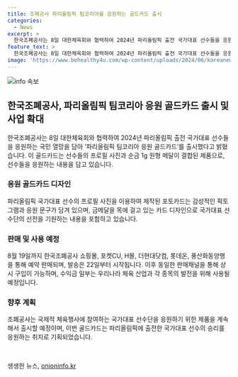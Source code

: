 ```yaml
---
title: 조폐공사 파리올림픽 팀코리아를 응원하는 골드카드 출시
categories:
  - News
excerpt: >
  한국조폐공사는 8일 대한체육회와 협력하여 2024년 파리올림픽 출전 국가대표 선수들을 응원하는 파리올림픽 팀코리아 응원 골드카드 출시했다. 이는 순금 1g 원형 메달과 파리올림픽 국가대표 선수의 프로필 사진이 담긴 카드로, 소액 투자의 기회를 제공한다. 예약판매는 19일까지 진행되며 수익금은 우리나라 체육 산업과 각 종목의 발전을 위해 사용될 예정이다. 또한, 향후에도 국제적 체육행사에 참여하는 국가대표 선수단을 응원하기 위한 제품을 출시할 예정이다.
feature_text: >
  한국조폐공사는 8일 대한체육회와 협력하여 2024년 파리올림픽 출전 국가대표 선수들을 응원하는 파리올림픽 팀코리아 응원 골드카드 출시했다. 이는 순금 1g 원형 메달과 파리올림픽 국가대표 선수의 프로필 사진이 담긴 카드로, 소액 투자의 기회를 제공한다. 예약판매는 19일까지 진행되며 수익금은 우리나라 체육 산업과 각 종목의 발전을 위해 사용될 예정이다. 또한, 향후에도 국제적 체육행사에 참여하는 국가대표 선수단을 응원하기 위한 제품을 출시할 예정이다.
image: 'https://www.behealthy4u.com/wp-content/uploads/2024/06/koreanews.jpg'
---
```


<p><img src="https://www.behealthy4u.com/wp-content/uploads/2024/06/koreanews.jpg" alt="info 속보" /></p>

<h2 data-ke-size="size26">한국조폐공사, 파리올림픽 팀코리아 응원 골드카드 출시 및 사업 확대</h2>

<p data-ke-size="size16">한국조폐공사는 8일 대한체육회와 협력하여 2024년 파리올림픽 출전 국가대표 선수들을 응원하는 국민 열망을 담아 ‘파리올림픽 팀코리아 응원 골드카드’를 출시했다고 밝혔습니다. 이 골드카드는 선수들의 프로필 사진과 순금 1g 원형 메달이 결합된 제품으로, 선수들을 응원하는 내용을 담고 있습니다.</p>

<h3>응원 골드카드 디자인</h3>

<p data-ke-size="size16">파리올림픽 국가대표 선수의 프로필 사진을 이용하여 제작된 포토카드는 감성적인 픽토그램과 응원 문구가 담겨 있으며, 금메달을 목에 걸고 있는 카드 디자인으로 국가대표 선수단의 선전을 기원하는 내용을 포함하고 있습니다.</p>

<h3>판매 및 사용 예정</h3>

<p data-ke-size="size16">8월 19일까지 한국조폐공사 쇼핑몰, 포켓CU, H몰, 더현대닷컴, 롯데온, 풍산화동양행을 통해 예약 판매되며, 발송은 22일부터 시작됩니다. 이후 동일한 판매채널을 통해 상시 구입이 가능하며, 수익금 일부는 우리나라 체육 산업과 각 종목의 발전을 위해 사용될 예정입니다.</p>

<h3>향후 계획</h3>

<p data-ke-size="size16">조폐공사는 국제적 체육행사에 참여하는 국가대표 선수단을 응원하기 위한 제품을 계속해서 출시할 예정이며, 이번 골드카드는 파리올림픽에 출전한 국가대표 선수의 승리를 응원하는 취지로 기획되었습니다.</p>

<p data-ke-size="size16">&nbsp;</p>
생생한 뉴스, <a href="https://onioninfo.kr" rel="dofollow">onioninfo.kr</a>


